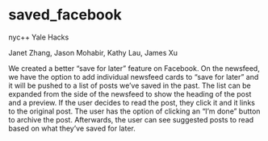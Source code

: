 # saved_facebook
nyc++ Yale Hacks

Janet Zhang, Jason Mohabir, Kathy Lau, James Xu

We created a better “save for later” feature on Facebook. On the newsfeed, we have the option to add individual newsfeed cards to “save for later” and it will be pushed to a list of posts we’ve saved in the past. The list can be expanded from the side of the newsfeed to show the heading of the post and a preview. If the user decides to read the post, they click it and it links to the original post. The user has the option of clicking an “I’m done” button to archive the post. Afterwards, the user can see suggested posts to read based on what they’ve saved for later.
